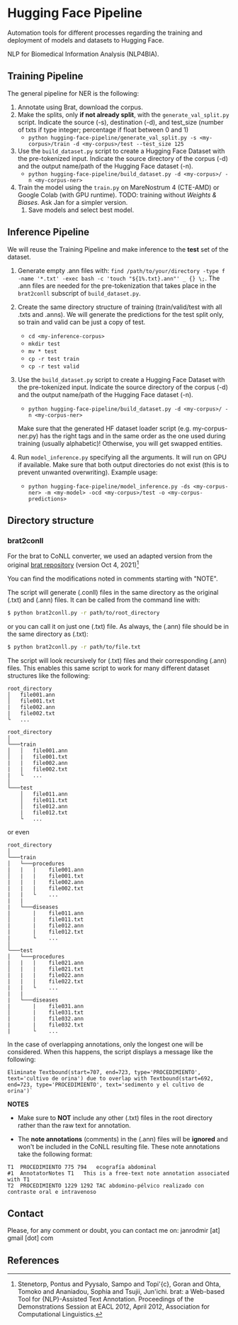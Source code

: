# Hugging Face Pipeline

Automation tools for different processes regarding the training and deployment of models and datasets to Hugging Face.

NLP for Biomedical Information Analysis (NLP4BIA).

## Training Pipeline

The general pipeline for NER is the following:
1. Annotate using Brat, download the corpus.
2. Make the splits, only **if not already split**, with the `generate_val_split.py` script. Indicate the source (-s), destination (-d), and test_size (number of txts if type integer; percentage if float between 0 and 1)
    - `python hugging-face-pipeline/generate_val_split.py -s <my-corpus>/train -d <my-corpus>/test --test_size 125`
3. Use the `build_dataset.py` script to create a Hugging Face Dataset with the pre-tokenized input. Indicate the source directory of the corpus (-d) and the output name/path of the Hugging Face dataset (-n).
    - `python hugging-face-pipeline/build_dataset.py -d <my-corpus>/ -n <my-corpus-ner>`
4. Train the model using the `train.py` on MareNostrum 4 (CTE-AMD) or Google Colab (with GPU runtime). TODO: training without *Weights & Biases*. Ask Jan for a simpler version.
    1. Save models and select best model.

## Inference Pipeline

We will reuse the Training Pipeline and make inference to the **test** set of the dataset.

1. Generate empty .ann files with: `find /path/to/your/directory -type f -name '*.txt' -exec bash -c 'touch "${1%.txt}.ann"' _ {} \;`. The .ann files are needed for the pre-tokenization that takes place in the `brat2conll` subscript of `build_dataset.py`.
2. Create the same directory structure of training (train/valid/test with all .txts and .anns). We will generate the predictions for the test split only, so train and valid can be just a copy of test.
    - `cd <my-inference-corpus>`
    - `mkdir test`
    - `mv * test`
    - `cp -r test train`
    - `cp -r test valid`
2. Use the `build_dataset.py` script to create a Hugging Face Dataset with the pre-tokenized input. Indicate the source directory of the corpus (-d) and the output name/path of the Hugging Face dataset (-n).
    - `python hugging-face-pipeline/build_dataset.py -d <my-corpus>/ -n <my-corpus-ner>`
    
    Make sure that the generated HF dataset loader script (e.g. my-corpus-ner.py) has the right tags and in the same order as the one used during training (usually alphabetic)! Otherwise, you will get swapped entities.
3. Run `model_inference.py` specifying all the arguments. It will run on GPU if available. Make sure that both output directories do not exist (this is to prevent unwanted overwriting). Example usage:
    - `python hugging-face-pipeline/model_inference.py -ds <my-corpus-ner> -m <my-model> -ocd <my-corpus>/test -o <my-corpus-predictions>`


## Directory structure

### brat2conll

For the brat to CoNLL converter, we used an adapted version from the original [brat repository](https://github.com/nlplab/brat) (version Oct 4, 2021)[^1]

You can find the modifications noted in comments starting with "NOTE".

The script will generate (.conll) files in the same directory as the original (.txt) and (.ann) files. It can be called from the command line with:

```bash
$ python brat2conll.py -r path/to/root_directory
```

or you can call it on just one (.txt) file. As always, the (.ann) file should be in the same directory as (.txt):

```bash
$ python brat2conll.py -r path/to/file.txt
```

The script will look recursively for (.txt) files and their corresponding (.ann) files. This enables this same script to work for many different dataset structures like the following:

```
root_directory
│   file001.ann
│   file001.txt
|   file002.ann
|   file002.txt
└   ...
```

```
root_directory
│
└───train
│   │   file001.ann
│   |   file001.txt
|   |   file002.ann
|   |   file002.txt
|   └   ...
│
└───test
    │   file011.ann
    │   file011.txt
    │   file012.ann
    |   file012.txt
    └   ...
```

or even

```
root_directory
│
└───train
│   └───procedures
|   |   |    file001.ann
│   |   |    file001.txt
|   |   |    file002.ann
|   |   |    file002.txt
|   |   └    ...
|   |
|   └───diseases
|       |    file011.ann
│       |    file011.txt
|       |    file012.ann
|       |    file012.txt
|       └    ...
│
└───test
│   └───procedures
|   |   |    file021.ann
│   |   |    file021.txt
|   |   |    file022.ann
|   |   |    file022.txt
|   |   └    ...
|   |
|   └───diseases
|       |    file031.ann
│       |    file031.txt
|       |    file032.ann
|       |    file032.txt
|       └    ...
```

In the case of overlapping annotations, only the longest one will be considered. When this happens, the script displays a message like the following:

```
Eliminate Textbound(start=707, end=723, type='PROCEDIMIENTO', text='cultivo de orina') due to overlap with Textbound(start=692, end=723, type='PROCEDIMIENTO', text='sedimento y el cultivo de orina')`
```

**NOTES**

- Make sure to **NOT** include any other (.txt) files in the root directory rather than the raw text for annotation.

- The **note annotations** (comments) in the (.ann) files will be **ignored** and won't be included in the CoNLL resulting file. These note annotations take the following format:

```
T1	PROCEDIMIENTO 775 794	ecografía abdominal
#1	AnnotatorNotes T1	This is a free-text note annotation associated with T1
T2	PROCEDIMIENTO 1229 1292	TAC abdomino-pélvico realizado con contraste oral e intravenoso
```

## Contact

Please, for any comment or doubt, you can contact me on: janrodmir \[at] gmail \[dot] com

## References

[^1]: Stenetorp, Pontus and Pyysalo, Sampo and Topi\'{c}, Goran and Ohta, Tomoko and Ananiadou, Sophia and Tsujii, Jun'ichi. brat: a Web-based Tool for {NLP}-Assisted Text Annotation. Proceedings of the Demonstrations Session at EACL 2012, April 2012, Association for Computational Linguistics.
